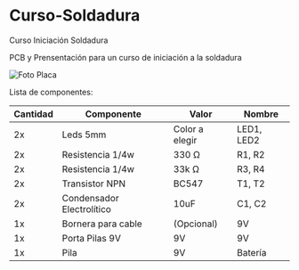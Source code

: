 # Curso-Soldadura
Curso Iniciación Soldadura

PCB y Prensentación para un curso de iniciación a la soldadura

![Foto Placa](https://raw.githubusercontent.com/cansi22/Curso-Soldadura/master/Imagenes/Render.png)

Lista de componentes:

| Cantidad | Componente | Valor | Nombre |
| ------------- | ------------- | ------------- | ------------- |
|2x|Leds 5mm|Color a elegir|LED1, LED2 |
|2x|Resistencia 1/4w|330 Ω|R1, R2|
|2x|Resistencia 1/4w|33k Ω|R3, R4|
|2x|Transistor NPN|BC547|T1, T2|
|2x|Condensador Electrolítico|10uF|C1, C2|
|1x|Bornera para cable|(Opcional)|9V|
|1x|Porta Pilas 9V|9V|9V|
|1x|Pila|9V|Batería|
